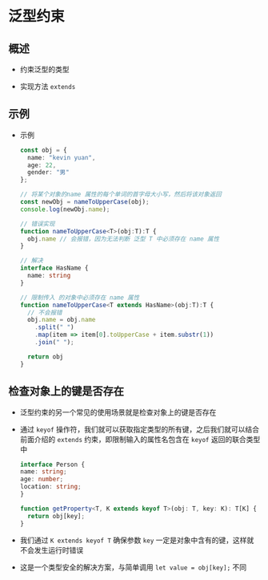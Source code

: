 # 泛型约束

## 概述

+ 约束泛型的类型

+ 实现方法 `extends`

## 示例

+ 示例

  ```ts
  const obj = {
    name: "kevin yuan",
    age: 22,
    gender: "男"
  };

  // 将某个对象的name 属性的每个单词的首字母大小写，然后将该对象返回
  const newObj = nameToUpperCase(obj);
  console.log(newObj.name);
  ```

  ```ts
  // 错误实现
  function nameToUpperCase<T>(obj:T):T {
    obj.name // 会报错，因为无法判断 泛型 T 中必须存在 name 属性
  }

  // 解决
  interface HasName {
    name: string
  }

  // 限制传入 的对象中必须存在 name 属性
  function nameToUpperCase<T extends HasName>(obj:T):T {
    // 不会报错
    obj.name = obj.name
      .split(" ")
      .map(item => item[0].toUpperCase + item.substr(1))
      .join(" ");

    return obj
  }
  ```

## 检查对象上的键是否存在

+ 泛型约束的另⼀个常⻅的使⽤场景就是检查对象上的键是否存在

+ 通过 `keyof` 操作符，我们就可以获取指定类型的所有键，之后我们就可以结合前⾯介绍的 `extends` 约束，即限制输⼊的属性名包含在 `keyof` 返回的联合类型中

  ```ts
  interface Person {
  name: string;
  age: number;
  location: string;
  }

  function getProperty<T, K extends keyof T>(obj: T, key: K): T[K] {
    return obj[key];
  }
  ```

+ 我们通过 `K extends keyof T` 确保参数 `key` ⼀定是对象中含有的键，这样就不会发⽣运⾏时错误

+ 这是⼀个类型安全的解决⽅案，与简单调⽤ `let value = obj[key];` 不同

